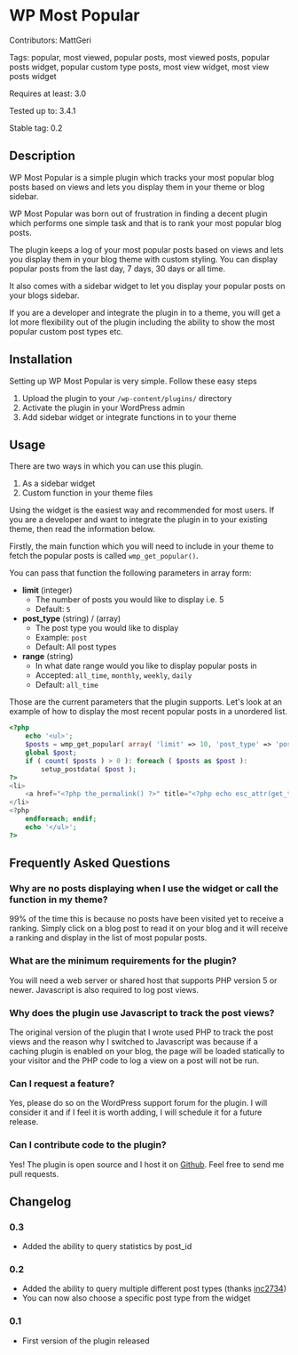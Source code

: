 # WP Most Popular

Contributors: MattGeri

Tags: popular, most viewed, popular posts, most viewed posts, popular posts widget, popular custom type posts, most view widget, most view posts widget

Requires at least: 3.0

Tested up to: 3.4.1

Stable tag: 0.2

## Description

WP Most Popular is a simple plugin which tracks your most popular blog posts based on views and lets you display them in your theme or blog sidebar.

WP Most Popular was born out of frustration in finding a decent plugin which performs one simple task and that is to rank your most popular blog posts.

The plugin keeps a log of your most popular posts based on views and lets you display them in your blog theme with custom styling. You can display popular posts from the last day, 7 days, 30 days or all time.

It also comes with a sidebar widget to let you display your popular posts on your blogs sidebar.

If you are a developer and integrate the plugin in to a theme, you will get a lot more flexibility out of the plugin including the ability to show the most popular custom post types etc.

## Installation

Setting up WP Most Popular is very simple. Follow these easy steps

1.	Upload the plugin to your `/wp-content/plugins/` directory
2.	Activate the plugin in your WordPress admin
3.	Add sidebar widget or integrate functions in to your theme

## Usage

There are two ways in which you can use this plugin.

1.	As a sidebar widget
2.	Custom function in your theme files

Using the widget is the easiest way and recommended for most users. If you are a developer and want to integrate the plugin in to your existing theme, then read the information below.

Firstly, the main function which you will need to include in your theme to fetch the popular posts is called `wmp_get_popular()`.

You can pass that function the following parameters in array form:

*	__limit__ (integer)
	*	The number of posts you would like to display i.e. 5
	*	Default: `5`
*	__post_type__ (string) / (array)
	*	The post type you would like to display
	*	Example: `post`
	*	Default: All post types
*	__range__ (string)
	*	In what date range would you like to display popular posts in
	*	Accepted: `all_time`, `monthly`, `weekly`, `daily`
	*	Default: `all_time`

Those are the current parameters that the plugin supports. Let's look at an example of how to display the most recent popular posts in a unordered list.

``` php
<?php
	echo '<ul>';
	$posts = wmp_get_popular( array( 'limit' => 10, 'post_type' => 'post', 'range' => 'all_time' ) );
	global $post;
	if ( count( $posts ) > 0 ): foreach ( $posts as $post ):
		setup_postdata( $post );
?>
<li>
	<a href="<?php the_permalink() ?>" title="<?php echo esc_attr(get_the_title() ? get_the_title() : get_the_ID()); ?>"><?php if ( get_the_title() ) the_title(); else the_ID(); ?></a>
</li>
<?php
	endforeach; endif;
	echo '</ul>';
?>
```

## Frequently Asked Questions

### Why are no posts displaying when I use the widget or call the function in my theme?

99% of the time this is because no posts have been visited yet to receive a ranking. Simply click on a blog post to read it on your blog and it will receive a ranking and display in the list of most popular posts.

### What are the minimum requirements for the plugin?

You will need a web server or shared host that supports PHP version 5 or newer. Javascript is also required to log post views.

### Why does the plugin use Javascript to track the post views?

The original version of the plugin that I wrote used PHP to track the post views and the reason why I switched to Javascript was because if a caching plugin is enabled on your blog, the page will be loaded statically to your visitor and the PHP code to log a view on a post will not be run.

### Can I request a feature?

Yes, please do so on the WordPress support forum for the plugin. I will consider it and if I feel it is worth adding, I will schedule it for a future release.

### Can I contribute code to the plugin?

Yes! The plugin is open source and I host it on [Github](https://github.com/MattGeri/WP-Most-Popular). Feel free to send me pull requests.

## Changelog

### 0.3
* Added the ability to query statistics by post_id

### 0.2
* Added the ability to query multiple different post types (thanks [inc2734](https://github.com/inc2734))
* You can now also choose a specific post type from the widget

### 0.1
*	First version of the plugin released
